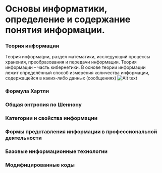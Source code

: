 # Основы информатики, определение и содержание понятия информации.

### Теория информации
Тео́рия информа́ции, раздел математики, исследующий процессы хранения, преобразования и передачи информации. Теория информации – часть кибернетики. В основе теории информации лежит определённый способ измерения количества информации, содержащейся в каких-либо данных (сообщениях)
![Alt text](https://habrastorage.org/r/w1560/getpro/habr/upload_files/864/a2f/93f/864a2f93f39723cbb76b1af4acff4ed1.jpg)
### Формула Хартли



### Общая энтропия по Шеннону

### Категории и свойства информации

### Формы представления информации в профессиональной деятельности

### Базовые информационные технологии

### Модифицированные коды

